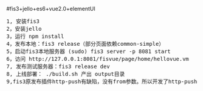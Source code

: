 #fis3+jello+es6+vue2.0+elementUI
<pre>
1, 安装fis3
2，安装jello
3，运行 npm install
4，发布本地：fis3 release（部分页面依赖common-simple）
5，启动fis3本地服务器 (sudo) fis3 server -p 8081 start
6，访问 http://127.0.0.1:8081/fisvue/page/home/hellovue.vm
7, 发布测试服务器：fis3 release dev
8, 上线部署： ./build.sh 产出 output目录
9,fis3原发布插件http-push有缺陷，没有from参数。所以开发了http-push-strong，deploy功能类似fis2。
</pre>